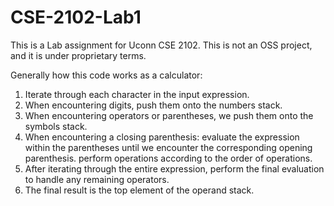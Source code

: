# CSE-2102-Lab1

This is a Lab assignment for Uconn CSE 2102. This is not an OSS project, and it is under proprietary terms.

Generally how this code works as a calculator:
1. Iterate through each character in the input expression.
2. When encountering digits, push them onto the numbers stack.
3. When encountering operators or parentheses, we push them onto the symbols stack.
4. When encountering a closing parenthesis:
       evaluate the expression within the parentheses until we encounter the corresponding opening parenthesis.
       perform operations according to the order of operations.
5. After iterating through the entire expression, perform the final evaluation to handle any remaining operators.
6. The final result is the top element of the operand stack.
